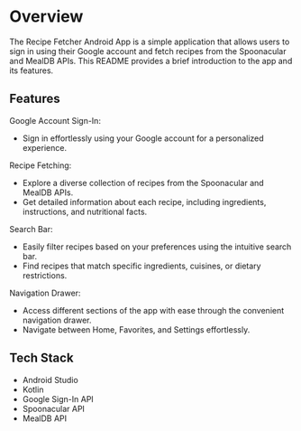 # Overview

The Recipe Fetcher Android App is a simple application that allows users to sign in using their Google account and fetch recipes from the Spoonacular and MealDB APIs. This README provides a brief introduction to the app and its features.

## Features
Google Account Sign-In:
- Sign in effortlessly using your Google account for a personalized experience.

Recipe Fetching:
- Explore a diverse collection of recipes from the Spoonacular and MealDB APIs.
- Get detailed information about each recipe, including ingredients, instructions, and nutritional facts.

Search Bar:
- Easily filter recipes based on your preferences using the intuitive search bar.
- Find recipes that match specific ingredients, cuisines, or dietary restrictions.

Navigation Drawer:
- Access different sections of the app with ease through the convenient navigation drawer.
- Navigate between Home, Favorites, and Settings effortlessly.

## Tech Stack
- Android Studio
- Kotlin
- Google Sign-In API
- Spoonacular API
- MealDB API
